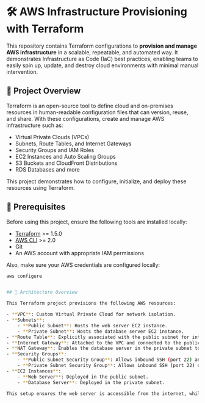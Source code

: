  # 🛠️ AWS Infrastructure Provisioning with Terraform

This repository contains Terraform configurations to **provision and manage AWS infrastructure** in a scalable, repeatable, and automated way. It demonstrates Infrastructure as Code (IaC) best practices, enabling teams to easily spin up, update, and destroy cloud environments with minimal manual intervention.

## 📁 Project Overview

Terraform is an open-source tool to define cloud and on-premises resources in human-readable configuration files that can version, reuse, and share. With these configurations, create and manage AWS infrastructure such as:

- Virtual Private Clouds (VPCs)
- Subnets, Route Tables, and Internet Gateways
- Security Groups and IAM Roles
- EC2 Instances and Auto Scaling Groups
- S3 Buckets and CloudFront Distributions
- RDS Databases and more

This project demonstrates how to configure, initialize, and deploy these resources using Terraform.

## 🧰 Prerequisites

Before using this project, ensure the following tools are installed locally:

- [Terraform](https://developer.hashicorp.com/terraform/downloads) >= 1.5.0
- [AWS CLI](https://docs.aws.amazon.com/cli/latest/userguide/getting-started-install.html) >= 2.0
- Git
- An AWS account with appropriate IAM permissions

Also, make sure your AWS credentials are configured locally:
```bash
aws configure


## 🚀 Architecture Overview

This Terraform project provisions the following AWS resources:

- **VPC**: Custom Virtual Private Cloud for network isolation.
- **Subnets**:
    - **Public Subnet**: Hosts the web server EC2 instance.
    - **Private Subnet**: Hosts the database server EC2 instance.
- **Route Table**: Explicitly associated with the public subnet for internet routing.
- **Internet Gateway**: Attached to the VPC and connected to the public subnet for outbound internet access.
- **NAT Gateway**: Enables the database server in the private subnet to access the internet securely.
- **Security Groups**:
    - **Public Subnet Security Group**: Allows inbound SSH (port 22) and HTTP (port 80) traffic.
    - **Private Subnet Security Group**: Allows inbound SSH (port 22) only from the public subnet, enabling secure communication from the web server to the database server.
- **EC2 Instances**:
    - **Web Server**: Deployed in the public subnet.
    - **Database Server**: Deployed in the private subnet.

This setup ensures the web server is accessible from the internet, while the database server remains protected in the private subnet, only reachable from the web server.